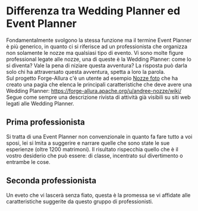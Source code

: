 # Differenza tra Wedding Planner ed Event Planner
Fondamentalmente svolgono la stessa funzione ma il termine Event Planner è più generico, in quanto ci si riferisce ad un professionista che organizza non solamente le nozze ma qualsiasi tipo di evento.
Vi sono molte figure professional legate alle nozze, una di queste è la Wedding Planner: come lo si diventa? Vale la pena di niziare questa avventura? La risposta può darla solo chi ha attraversato questa avventura, spetta a loro la parola.<br>
Sul progetto Forge-Allura c'è un utente ad esempio <A HREF=https://forge-allura.apache.org/u/andree-nozze/>Nozze foto</A> che ha creato una pagia che elenca le principali caratteristiche che deve avere una Wedding Planner: https://forge-allura.apache.org/u/andree-nozze/wiki/<br>
Segue come sempre una descrizione rivista di attività già visibili su siti web legati alle Wedding Planner.

## Prima professionista
Si tratta di una Event Planner non convenzionale in quanto fa fare tutto a voi sposi, lei si lmita a suggerire e narrare quelle che sono state le sue esperienze (oltre 1200 matrimoni). Il risultato rispecchia quello che è il vostro desiderio che può essere: di classe, incentrato sul divertimento o entrambe le cose.

## Seconda professionista
Un eveto che vi lascerà senza fiato, questa è la promessa se vi affidate alle caratteristiche suggerite da questo gruppo di professionisti.
